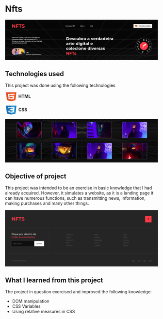 # Nfts

<img src="./navbar.png"/>

## Technologies used

This project was done using the following technologies

<img align="center" alt="HTML" height="30" width="40" src="https://raw.githubusercontent.com/devicons/devicon/master/icons/html5/html5-original.svg"> **HTML**

<img align="center" alt="CSS" height="30" width="40" src="https://raw.githubusercontent.com/devicons/devicon/master/icons/css3/css3-original.svg"> **CSS**

<img src="./body.png"/>

## Objective of project

This project was intended to be an exercise in basic knowledge that I had already acquired. However, it simulates a website, as it is a landing page it can have numerous functions, such as transmitting news, information, making purchases and many other things.

<img src="./footer.png"/>

## What I learned from this project

The project in question exercised and improved the following knowledge:

- DOM manipulation
- CSS Variables
- Using relative measures in CSS
